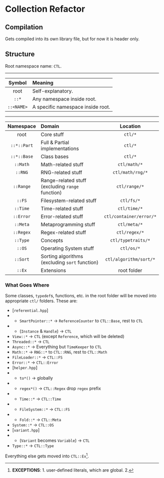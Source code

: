 # Collection Refactor

## Compilation

Gets compiled into its own library file, but for now it is header only.

## Structure

Root namespace name: `CTL`.

---

| Symbol | Meaning |
|:-:|:-|
| root | Self-explanatory. |
| `::*` | Any namespace inside root. |
| `::<NAME>` | A specific namespace inside root. |

---

| Namespace | Domain | Location |
|:-:|:-|:-:|
| root | Core stuff | `ctl/*` |
| `::*::Part` | Full & Partial implementations | `ctl/*` |
| `::*::Base` | Class bases | `ctl/*` |
| `::Math` | Math-related stuff | `ctl/math/*` |
| `::RNG` | RNG-related stuff | `ctl/math/rng/*` |
| `::Range` | Range-related stuff (excluding `range` function) | `ctl/range/*` |
| `::FS` | Filesystem-related stuff | `ctl/fs/*` |
| `::Time` | Time-related stuff | `ctl/time/*` |
| `::Error` | Error-related stuff | `ctl/container/error/*` |
| `::Meta` | Metaprogramming stuff | `ctl/meta/*` |
| `::Regex` | Regex-related stuff | `ctl/regex/*` |
| `::Type` | Concepts | `ctl/typetraits/*` |
| `::OS` | Operating System stuff | `ctl/os/*` |
| `::Sort` | Sorting algorithms (excluding `sort` function) | `ctl/algorithm/sort/*` |
| `::Ex` | Extensions | root folder |

### What Goes Where

Some classes, `typedef`s, functions, etc.
in the root folder will be moved into appropriate `ctl/` folders.
These are:

- [`referential.hpp`]
- - `SmartPointer::*` -> `ReferenceCounter` to `CTL::Base`, rest to `CTL`
- - (`Instance` & `Handle`) -> `CTL`
- `View::*` -> `CTL` (except `Reference`, which will be deleted)
- `Threaded::*` -> `CTL`
- `Async::*` -> Everything but `TimeKeeper` to `CTL`
- `Math::*` -> `RNG::*` to `CTL::RNG`, rest to `CTL::Math`
- `FileLoader::*` -> `CTL::FS`
- `Error::*` -> `CTL::Error`
- [`helper.hpp`]
- - `to*()` -> globally
- - `regex*()` -> `CTL::Regex` drop `regex` prefix
- - `Time::*` -> `CTL::Time`
- - `FileSystem::*` -> `CTL::FS`
- - `Fold::*` -> `CTL::Meta`
- `System::*` -> `CTL::OS`
- [`variant.hpp`]
- - (`Variant` becomes `Variable`) -> `CTL`
- `Type::*` -> `CTL::Type`

Everything else gets moved into `CTL::Ex`[^1]. 

[^1]: **EXCEPTIONS**: 1. user-defined literals, which are global. 2. 
